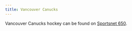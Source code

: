 ```yaml
---
title: Vancouver Canucks
---
```

Vancouver Canucks hockey can be found on [Sportsnet 650].

[Sportsnet 650]:http://www.sportsnet.ca/650/vancouver-canucks-radio/
